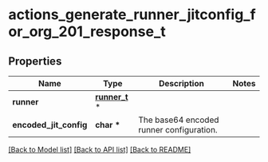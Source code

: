 # actions_generate_runner_jitconfig_for_org_201_response_t

## Properties
Name | Type | Description | Notes
------------ | ------------- | ------------- | -------------
**runner** | [**runner_t**](runner.md) \* |  | 
**encoded_jit_config** | **char \*** | The base64 encoded runner configuration. | 

[[Back to Model list]](../README.md#documentation-for-models) [[Back to API list]](../README.md#documentation-for-api-endpoints) [[Back to README]](../README.md)


